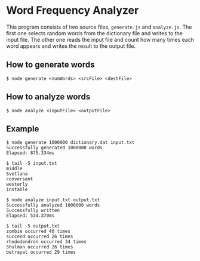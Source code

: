 # Word Frequency Analyzer

This program consists of two source files, `generate.js` and `analyze.js`.
The first one selects random words from the dictionary file and writes to the input file.
The other one reads the input file and count how many times each word appears and writes the result to the output file.

## How to generate words

```
$ node generate <numWords> <srcFile> <destFile>
```

## How to analyze words

```
$ node analyze <inputFile> <outputFile>
```

## Example

```
$ node generate 1000000 dictionary.dat input.txt
Successfully generated 1000000 words
Elapsed: 875.334ms
```

```
$ tail -5 input.txt
middle
Svetlana
conversant
westerly
instable
```

```
$ node analyze input.txt output.txt
Successfully analyzed 1000000 words
Successfully written
Elapsed: 534.370ms
```

```
$ tail -5 output.txt
zombie occurred 40 times
succeed occurred 26 times
rhododendron occurred 34 times
Shulman occurred 26 times
betrayal occurred 29 times
```
